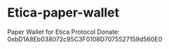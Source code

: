 # Etica-paper-wallet
Paper Wallet for Etica Protocol
Donate: 0xbD1A8Eb038072c95C3F0108D7075527159d560E0
